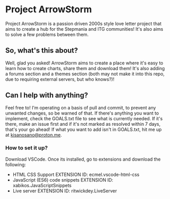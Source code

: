 # **Project ArrowStorm**

Project ArrowStorm is a passion driven 2000s style love letter project that aims to create a hub for the Stepmania and ITG communities! It's also aims to solve a few problems between them.

## So, what's this about?

Well, glad you asked! ArrowStorm aims to create a place where it's easy to learn how to create charts, share them and download them! It's also adding a forums section and a themes section (both may not make it into this repo, due to requiring external servers, but who knows?)!

## Can I help with anything?

Feel free to! I'm operating on a basis of pull and commit, to prevent any unwanted changes, so be warned of that. If there's anything you want to implement, check the GOALS.txt file to see what is currently needed. If it's there, make an issue first and if it's not marked as resolved within 7 days, that's your go ahead! If what you want to add isn't in GOALS.txt, hit me up at <kisanosano@proton.me>.

### How to set it up?

Download VSCode. Once its installed, go to extensions and download the following:

- HTML CSS Support EXTENSION ID: ecmel.vscode-html-css
- JavaScript (ES6) code snippets EXTENSION ID: xabikos.JavaScriptSnippets
- Live server EXTENSION ID: ritwickdey.LiveServer
